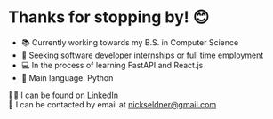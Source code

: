 # Thanks for stopping by! 😊

- 📚 Currently working towards my B.S. in Computer Science
- 💸 Seeking software developer internships or full time employment
- 💻 In the process of learning FastAPI and React.js
- 🐍 Main language: Python

🙋‍♂️ I can be found on [LinkedIn](https://www.linkedin.com/in/nicholas-seldner-577b35238/)\
📧 I can be contacted by email at nickseldner@gmail.com







<!--
**soupvendor/soupvendor** is a ✨ _special_ ✨ repository because its `README.md` (this file) appears on your GitHub profile.

Here are some ideas to get you started:

- 🔭 I’m currently working on ...
- 🌱 I’m currently learning ...
- 👯 I’m looking to collaborate on ...
- 🤔 I’m looking for help with ...
- 💬 Ask me about ...
- 📫 How to reach me: ...
- 😄 Pronouns: ...
- ⚡ Fun fact: ...
-->
